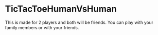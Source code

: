 # TicTacToeHumanVsHuman

This is made for 2 players and both will be friends. You can play with your family members or with your friends.
